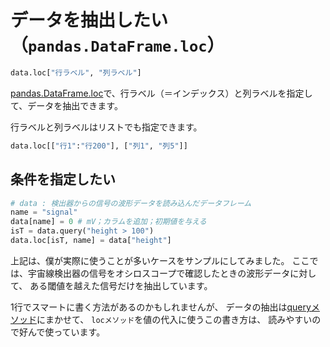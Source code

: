 # データを抽出したい（``pandas.DataFrame.loc``）

```python
data.loc["行ラベル", "列ラベル"]
```

[pandas.DataFrame.loc](https://pandas.pydata.org/pandas-docs/stable/reference/api/pandas.DataFrame.loc.html)で、行ラベル（＝インデックス）と列ラベルを指定して、データを抽出できます。

行ラベルと列ラベルはリストでも指定できます。

```python
data.loc[["行1":"行200"], ["列1", "列5"]]
```

## 条件を指定したい

```python
# data : 検出器からの信号の波形データを読み込んだデータフレーム
name = "signal"
data[name] = 0 # mV；カラムを追加；初期値を与える
isT = data.query("height > 100")
data.loc[isT, name] = data["height"]
```

上記は、僕が実際に使うことが多いケースをサンプルにしてみました。
ここでは、宇宙線検出器の信号をオシロスコープで確認したときの波形データに対して、
ある閾値を越えた信号だけを抽出しています。

1行でスマートに書く方法があるのかもしれませんが、
データの抽出は[queryメソッド](./pandas-query.md)にまかせて、
``locメソッド``を値の代入に使うこの書き方は、
読みやすいので好んで使っています。
